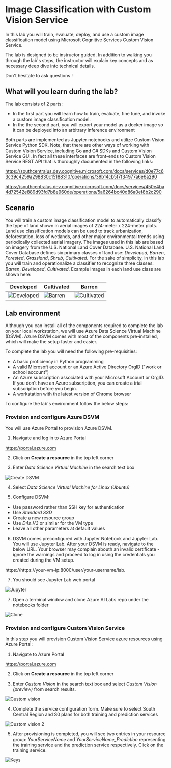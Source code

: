 # Image Classification with Custom Vision Service
In this lab you will train, evaluate, deploy, and use a custom image classification model using Microsoft Cognitive Services Custom Vision Service. 

The lab is designed to be instructor guided.  In addition to walking you through the lab's steps, the instructor will explain key concepts and as necessary deep dive into technical details. 

Don't hesitate to ask questions !

## What will you learn during the lab?
The lab consists of 2 parts:
- In the first part you will learn how to train, evaluate, fine tune, and invoke a custom image classification model.
- In the the second part, you will export your model as a docker image so it can be deployed into an arbitrary inference environment

Both parts are implemented as Jupyter notebooks and utilize Custom Vision Service Python SDK. Note, that there are other ways of working with Custom Vision Service, including Go and C# SDKs and Custom Vision Service GUI. In fact all these interfaces are front-ends to Custom Vision Service REST API that is thoroughly documented in the following links:

https://southcentralus.dev.cognitive.microsoft.com/docs/services/d0e77c63c39c4259a298830c15188310/operations/39b14cb5f7f34977a6e6a290

https://southcentralus.dev.cognitive.microsoft.com/docs/services/450e4ba4d72542e889d93fd7b8e960de/operations/5a6264bc40d86a0ef8b2c290




## Scenario

You will train a custom image classification model to automatically classify the type of land shown in aerial images of 224-meter x 224-meter plots. Land use classification models can be used to track urbanization, deforestation, loss of wetlands, and other major environmental trends using periodically collected aerial imagery. The images used in this lab are based on imagery from the U.S. National Land Cover Database. U.S. National Land Cover Database defines six primary classes of land use: *Developed*, *Barren*, *Forested*, *Grassland*, *Shrub*, *Cultivated*. For the sake of simplicity, in this lab you will train and operationalize a classifier to recognize three classes: *Barren*, *Developed*, *Cultivated*.  Example images in each land use class are shown here:

Developed | Cultivated | Barren
--------- | ------ | ----------
![Developed](/Datasets/AerialSmall/train/Developed/ortho_1-1_hn_s_ca025_2016_1_104257.png) | ![Barren](/Datasets/AerialSmall/train/Cultivated/ortho_1-1_hn_s_ca025_2016_1_9900.png) | ![Cultivated](/Datasets/AerialSmall/train/Barren/ortho_1-1_hn_s_ca025_2016_1_7359.png)


## Lab environment

Although you can install all of the components required to complete the lab on your local workstation, we will use Azure Data Science Virtual Machine (DSVM). Azure DSVM comes with most of the components pre-installed, which will make the setup faster and easier.

To complete the lab you will need the following pre-requisities:

- A basic proficiency in Python programming
- A valid Microsoft account or an Azure Active Directory OrgID ("work or school account")
- An Azure subscription associated with your Microsoft Account or OrgID. If you don’t have an Azure subscription, you can create a trial subscription before you begin.
- A workstation with the latest version of Chrome browser

To configure the lab's environment follow the below steps:

### Provision and configure Azure DSVM

You will use Azure Portal to provision Azure DSVM. 

1. Navigate and log in to Azure Portal

https://portal.azure.com

2. Click on **Create a resource** in the top left corner

3. Enter *Data Science Virtual Machine* in the search text box

![Create DSVM](images/img16.PNG)

4. Select *Data Science Virtual Machine for Linux (Ubuntu)*

5. Configure DSVM:
  - Use password rather than SSH key for authentication
  - Use *Standard SSD*
  - Create a new resource group
  - Use *D4s_V3* or similar for the VM type
  - Leave all other parameters at default values
  
6. DSVM comes preconfigured with Jupyter Notebook and Jupyter Lab. You will use Jupyter Lab. After your DSVM is ready, navigate to the below URL. Your browser may complain abouth an invalid certificate - ignore the warnings and proceed to log in using the credentials you created during the VM setup. 

https://https://your-vm-ip:8000/user/your-username/lab.

7. You should see Jupyter Lab web portal

![Jupyter](images/img21.PNG)

7. Open a terminal window and clone Azure AI Labs repo under the notebooks folder

![Clone](images/img20.PNG)

### Provision and configure Custom Vision Service

In this step you will provision Custom Vision Service azure resources using Azure Portal:

1. Navigate to Azure Portal

https://portal.azure.com

2. Click on **Create a resource** in the top left corner

3. Enter *Custom Vision* in the search text box and select *Custom Vision (preview)* from search results.

![Custom vision](images/img22.PNG)

4. Complete the service configuration form. Make sure to select South Central Region and S0 plans for both training and prediction services

![Custom vision 2](images/img23.PNG)

5. After provisioning is completed, you will see two entries in your resource group: *YourServiceName* and *YourServiceName_Prediction* representing the training service and the prediction service respectively. Click on the training service.
  
  ![Keys](images\img24.PNG)
  
  


